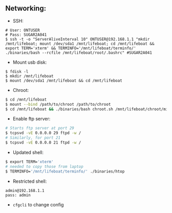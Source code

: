 ## Networking:

* SSH:
```shell
# User: ONTUSER
# Pass: SUGAR2A041
$ ssh -t -o "ServerAliveInterval 10" ONTUSER@192.168.1.1 "mkdir /mnt/lifeboat; mount /dev/sda1 /mnt/lifeboat; cd /mnt/lifeboat && export TERM='xterm' && TERMINFO='/mnt/lifeboat/terminfo/' ./binaries/bash --rcfile /mnt/lifeboat/root/.bashrc" #SUGAR2A041
```
* Mount usb disk:
```shell
$ fdisk -l
$ mkdir /mnt/lifeboat
$ mount /dev/sda1 /mnt/lifeboat && cd /mnt/lifeboat
```
* Chroot:
```bash
$ cd /mnt/lifeboat
$ mount --bind /path/to/chroot /path/to/chroot
$ cd /mnt/lifeboat && ./binaries/bash chroot.sh /mnt/lifeboat/chroot/mips-rootfs
```
* Enable  ftp server:
```bash
# Starts ftp server at port 29
$ tcpsvd -vE 0.0.0.0 29 ftpd -w /
# Similarly, for port 21
$ tcpsvd -vE 0.0.0.0 21 ftpd -w /
```
* Updated shell:
```bash
$ export TERM='xterm'
# needed to copy those from laptop
$ TERMINFO='/mnt/lifeboat/terminfo/' ./binaries/htop
```
* Restricted shell:
```
admin@192.168.1.1
pass: admin
```
* `cfgcli` to change config

